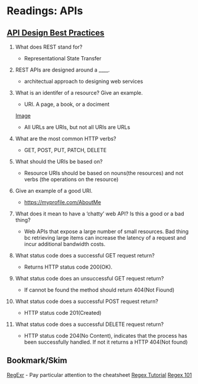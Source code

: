 # Readings: APIs

## [API Design Best Practices](https://docs.microsoft.com/en-us/azure/architecture/best-practices/api-design)

1. What does REST stand for?

    * Representational State Transfer

2. REST APIs are designed around a ____.

    * architectual approach to designing web services

3. What is an identifer of a resource? Give an example.

    * URI. A page, a book, or a dociment

    [Image](https://danielmiessler.com/images/url-uri-url-miessler-2020.png)

    * All URLs are URIs, but not all URIs are URLs

4. What are the most common HTTP verbs?

    * GET, POST, PUT, PATCH, DELETE

5. What should the URIs be based on?

    * Resource URIs should be based on nouns(the resources) and not verbs (the operations on the resource)

6. Give an example of a good URI.

    * https://myprofile.com/AboutMe

7. What does it mean to have a ‘chatty’ web API? Is this a good or a bad thing?

    * Web APIs that expose a large number of small resources. Bad thing bc retrieving large items can increase the latency of a request and incur additional bandwidth costs.

8. What status code does a successful GET request return?

    * Returns HTTP status code 200(OK).

9. What status code does an unsuccessful GET request return?

    * If cannot be found the method should return 404(Not Fiound)

10. What status code does a successful POST request return?

    * HTTP status code 201(Created)

11. What status code does a successful DELETE request return?

    * HTTP status code 204(No Content), indicates that the process has been successfully handled. If not it returns a HTTP 404(Not found)

## Bookmark/Skim

[RegExr](https://regexr.com/) - Pay particular attention to the cheatsheet
[Regex Tutorial](https://medium.com/factory-mind/regex-tutorial-a-simple-cheatsheet-by-examples-649dc1c3f285)
[Regex 101](https://regex101.com/)